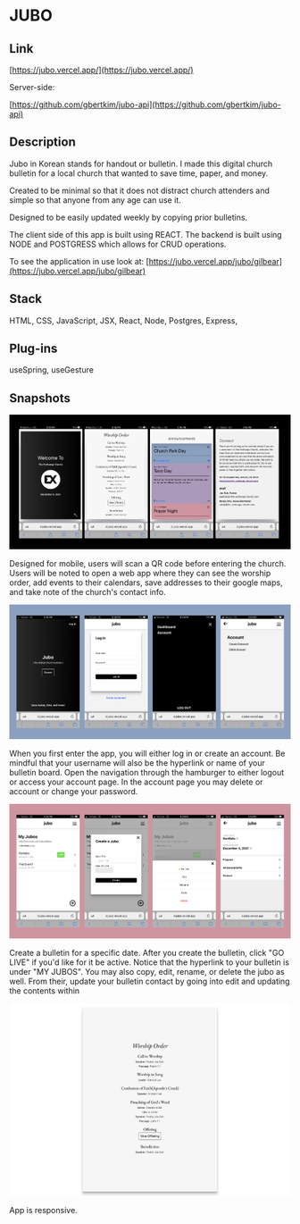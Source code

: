 # JUBO 

## Link

[https://jubo.vercel.app/](https://jubo.vercel.app/)

Server-side: 

[https://github.com/gbertkim/jubo-api](https://github.com/gbertkim/jubo-api)


## Description

Jubo in Korean stands for handout or bulletin. I made this digital church bulletin for a local church that wanted to save time, paper, and money. 

Created to be minimal so that it does not distract church attenders and simple so that anyone from any age can use it. 

Designed to be easily updated weekly by copying prior bulletins.

The client side of this app is built using REACT. The backend is built using NODE and POSTGRESS which allows for CRUD operations.

To see the application in use look at: [https://jubo.vercel.app/jubo/gilbear](https://jubo.vercel.app/jubo/gilbear)

## Stack

HTML, CSS, JavaScript, JSX, React, Node, Postgres, Express, 

## Plug-ins
useSpring, useGesture

## Snapshots

![Users](./sample/sample1.png "Users will see 4 swipable screens")

Designed for mobile, users will scan a QR code before entering the church. Users will be noted to open a web app where they can see the worship order, add events to their calendars, save addresses to their google maps, and take note of the church's contact info. 


![Admin Page 1](./sample/sample2.png "Admin Page Log in and accounts page")

When you first enter the app, you will either log in or create an account. Be mindful that your username will also be the hyperlink or name of your bulletin board. Open the navigation through the hamburger to either logout or access your account page. In the account page you may delete or account or change your password. 

![Admin Page 2](./sample/sample3.png "Admin Page for editing the jubo")

Create a bulletin for a specific date. After you create the bulletin, click "GO LIVE" if you'd like for it be active. Notice that the hyperlink to your bulletin is under "MY JUBOS". You may also copy, edit, rename, or delete the jubo as well. From their, update your bulletin contact by going into edit and updating the contents within

![Responsive](./sample/sample4.png "Responsive example")

App is responsive. 